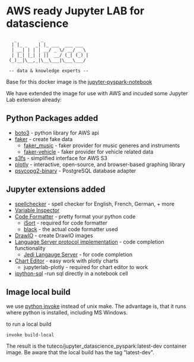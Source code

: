 # AWS ready Jupyter LAB for datascience
```
   _         _                 
  | |_ _   _| |_ ___  ___ ___  
  | __| | | | __/ _ \/ __/ _ \ 
  | |_| |_| | ||  __/ (_| (_) |
 (_)__|\__,_|\__\___|\___\___/ 
 
 -- data & knowledge experts --                              
```
Base for this docker image is the [jupyter-pyspark-notebook](https://jupyter-docker-stacks.readthedocs.io/en/latest/using/selecting.html#jupyter-pyspark-notebook)

We have extended the image for use with AWS and incuded some Jupyter Lab extension already:

## Python Packages added
- [boto3](https://boto3.amazonaws.com/v1/documentation/api/latest/index.html) - python library for AWS api 
- [faker](https://faker.readthedocs.io/en/stable/index.html) - create fake data
  - [faker_music](https://pypi.org/project/faker_music/) - faker provider for music generes and instruments
  - [faker-vehicle](https://pypi.org/project/faker-vehicle/) - faker provider for vehicle related data
- [s3fs](https://s3fs.readthedocs.io/en/latest/) - simplified interface for AWS S3
- [plotly](https://github.com/plotly/plotly.py) - interactive, open-source, and browser-based graphing library
- [psycopg2-binary](https://pypi.org/project/psycopg2-binary/) - PostgreSQL database adapter

## Jupyter extensions added
- [spellchecker](https://github.com/jupyterlab-contrib/spellchecker) - spell checker for English, French, German, + more
- [Variable Inspector](https://github.com/lckr/jupyterlab-variableInspector)
- [Code Formatter](https://jupyterlab-code-formatter.readthedocs.io/en/latest/) - pretty format your python code
    - [iSort](https://pypi.org/project/isort/) - required for code formatter
    - [black](https://black.readthedocs.io/en/stable/index.html) - the actual code formatter used
- [DrawIO](https://github.com/QuantStack/jupyterlab-drawio) - create DrawIO images
- [Language Server protocol implementation](https://github.com/krassowski/jupyterlab-lsp) - code completion functionality
  - [Jedi Langauge Server](https://github.com/pappasam/jedi-language-server) - for code completion
- [Chart Editor](https://github.com/plotly/jupyterlab-chart-editor) - easy work with plotly charts
  - jupyterlab-plotly - required for chart editor to work
- [ipython-sql](https://github.com/catherinedevlin/ipython-sql)  -run sql directly in a notebook cell

## Image local build
we use [python invoke](https://www.pyinvoke.org) instead of unix make. 
The advantage is, that it runs where python is installed, including MS Windows.

to run a local build
```
invoke build-local
```

The result is the tuteco/jupyter_datascience_pyspark:latest-dev container image.
Be aware that the local build has the tag "latest-dev".



